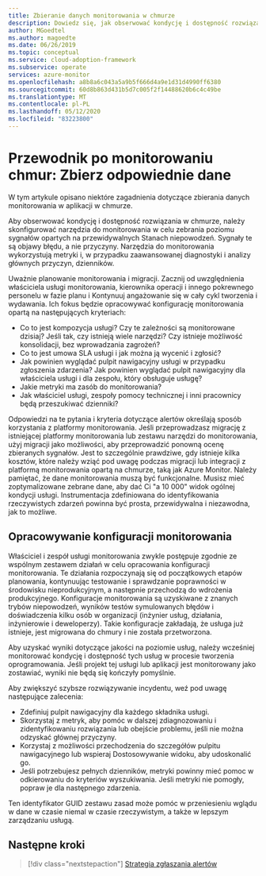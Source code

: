 ```yaml
---
title: Zbieranie danych monitorowania w chmurze
description: Dowiedz się, jak obserwować kondycję i dostępność rozwiązania w chmurze, aby zebrać odpowiednie dane monitorowania.
author: MGoedtel
ms.author: magoedte
ms.date: 06/26/2019
ms.topic: conceptual
ms.service: cloud-adoption-framework
ms.subservice: operate
services: azure-monitor
ms.openlocfilehash: a8b8a6c043a5a9b5f666d4a9e1d31d4990ff6380
ms.sourcegitcommit: 60d8b863d431b5d7c005f2f14488620b6c4c49be
ms.translationtype: MT
ms.contentlocale: pl-PL
ms.lasthandoff: 05/12/2020
ms.locfileid: "83223800"
---
```

# <a name="cloud-monitoring-guide-collect-the-right-data"></a>Przewodnik po monitorowaniu chmur: Zbierz odpowiednie dane

W tym artykule opisano niektóre zagadnienia dotyczące zbierania danych monitorowania w aplikacji w chmurze.

Aby obserwować kondycję i dostępność rozwiązania w chmurze, należy skonfigurować narzędzia do monitorowania w celu zebrania poziomu sygnałów opartych na przewidywalnych Stanach niepowodzeń. Sygnały te są objawy błędu, a nie przyczyny. Narzędzia do monitorowania wykorzystują metryki i, w przypadku zaawansowanej diagnostyki i analizy głównych przyczyn, dzienników.

Uważnie planowanie monitorowania i migracji. Zacznij od uwzględnienia właściciela usługi monitorowania, kierownika operacji i innego pokrewnego personelu w fazie planu i Kontynuuj angażowanie się w cały cykl tworzenia i wydawania. Ich fokus będzie opracowywać konfigurację monitorowania opartą na następujących kryteriach:

- Co to jest kompozycja usługi? Czy te zależności są monitorowane dzisiaj? Jeśli tak, czy istnieją wiele narzędzi? Czy istnieje możliwość konsolidacji, bez wprowadzania zagrożeń?
- Co to jest umowa SLA usługi i jak można ją wycenić i zgłosić?
- Jak powinien wyglądać pulpit nawigacyjny usługi w przypadku zgłoszenia zdarzenia? Jak powinien wyglądać pulpit nawigacyjny dla właściciela usługi i dla zespołu, który obsługuje usługę?
- Jakie metryki ma zasób do monitorowania?  
- Jak właściciel usługi, zespoły pomocy technicznej i inni pracownicy będą przeszukiwać dzienniki?

Odpowiedzi na te pytania i kryteria dotyczące alertów określają sposób korzystania z platformy monitorowania. Jeśli przeprowadzasz migrację z istniejącej platformy monitorowania lub zestawu narzędzi do monitorowania, użyj migracji jako możliwości, aby przeprowadzić ponowną ocenę zbieranych sygnałów. Jest to szczególnie prawdziwe, gdy istnieje kilka kosztów, które należy wziąć pod uwagę podczas migracji lub integracji z platformą monitorowania opartą na chmurze, taką jak Azure Monitor. Należy pamiętać, że dane monitorowania muszą być funkcjonalne. Musisz mieć zoptymalizowane zebrane dane, aby dać Ci "a 10 000" widok ogólnej kondycji usługi. Instrumentacja zdefiniowana do identyfikowania rzeczywistych zdarzeń powinna być prosta, przewidywalna i niezawodna, jak to możliwe.

## <a name="develop-a-monitoring-configuration"></a>Opracowywanie konfiguracji monitorowania

Właściciel i zespół usługi monitorowania zwykle postępuje zgodnie ze wspólnym zestawem działań w celu opracowania konfiguracji monitorowania. Te działania rozpoczynają się od początkowych etapów planowania, kontynuując testowanie i sprawdzanie poprawności w środowisku nieprodukcyjnym, a następnie przechodzą do wdrożenia produkcyjnego. Konfiguracje monitorowania są uzyskiwane z znanych trybów niepowodzeń, wyników testów symulowanych błędów i doświadczenia kilku osób w organizacji (inżynier usług, działania, inżynierowie i deweloperzy). Takie konfiguracje zakładają, że usługa już istnieje, jest migrowana do chmury i nie została przetworzona.

Aby uzyskać wyniki dotyczące jakości na poziomie usług, należy wcześniej monitorować kondycję i dostępność tych usług w procesie tworzenia oprogramowania. Jeśli projekt tej usługi lub aplikacji jest monitorowany jako zostawiać, wyniki nie będą się kończyły pomyślnie.

Aby zwiększyć szybsze rozwiązywanie incydentu, weź pod uwagę następujące zalecenia:

- Zdefiniuj pulpit nawigacyjny dla każdego składnika usługi.
- Skorzystaj z metryk, aby pomóc w dalszej zdiagnozowaniu i zidentyfikowaniu rozwiązania lub obejście problemu, jeśli nie można odzyskać głównej przyczyny.
- Korzystaj z możliwości przechodzenia do szczegółów pulpitu nawigacyjnego lub wspieraj Dostosowywanie widoku, aby udoskonalić go.
- Jeśli potrzebujesz pełnych dzienników, metryki powinny mieć pomoc w odkierowaniu do kryteriów wyszukiwania. Jeśli metryki nie pomogły, popraw je dla następnego zdarzenia.

Ten identyfikator GUID zestawu zasad może pomóc w przeniesieniu wglądu w dane w czasie niemal w czasie rzeczywistym, a także w lepszym zarządzaniu usługą.

## <a name="next-steps"></a>Następne kroki

> [!div class="nextstepaction"]
> [Strategia zgłaszania alertów](./alerting.md)
